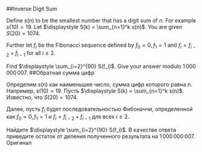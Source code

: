 ##Inverse Digit Sum

Define $s(n)$ to be the smallest number that has a digit sum of $n$. For example $s(10) = 19$.
Let $\displaystyle S(k) = \sum_{n=1}^k s(n)$. You are given $S(20) = 1074$.

Further let $f_i$ be the Fibonacci sequence defined by $f_0=0, f_1=1$ and $f_i=f_{i-2}+f_{i-1}$ for all $i \ge 2$.

Find $\displaystyle \sum_{i=2}^{90} S(f_i)$. Give your answer modulo $1\,000\,000\,007$.
##Обратная сумма цифр

Определим $s(n)$ как наименьшее число, сумма цифр которого равна $n$. Например, $s(10) = 19$.
Пусть $\displaystyle S(k) = \sum_{n=1}^k s(n)$. Известно, что $S(20) = 1074$.

Далее, пусть $f_i$ будет последовательностью Фибоначчи, определенной как $f_0=0, f_1=1$ и $f_i=f_{i-2}+f_{i-1}$ для всех $i \ge 2$.

Найдите $\displaystyle \sum_{i=2}^{90} S(f_i)$. В качестве ответа приведите остаток от деления полученного результата на $1\,000\,000\,007$. Оригинал
